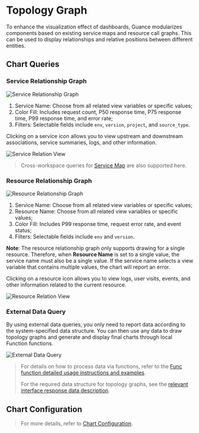 # Topology Graph

To enhance the visualization effect of dashboards, Guance modularizes components based on existing service maps and resource call graphs. This can be used to display relationships and relative positions between different entities.

## Chart Queries

### Service Relationship Graph

![Service Relationship Graph](../../img/resource-chart.png)

1. Service Name: Choose from all related view variables or specific values;
2. Color Fill: Includes request count, P50 response time, P75 response time, P99 response time, and error rate;
3. Filters: Selectable fields include `env`, `version`, `project`, and `source_type`.

Clicking on a service icon allows you to view upstream and downstream associations, service summaries, logs, and other information.

![Service Relation View](../../img/chart-relate.png)

> Cross-workspace queries for [Service Map](../../application-performance-monitoring/service-manag/service-map.md##servicemap) are also supported here.

### Resource Relationship Graph

![Resource Relationship Graph](../../img/service-chart.png)

1. Service Name: Choose from all related view variables or specific values;
2. Resource Name: Choose from all related view variables or specific values;
3. Color Fill: Includes P99 response time, request error rate, and event status;
4. Filters: Selectable fields include `env` and `version`.

**Note**: The resource relationship graph only supports drawing for a single resource. Therefore, when **Resource Name** is set to a single value, the service name must also be a single value. If the service name selects a view variable that contains multiple values, the chart will report an error.

Clicking on a resource icon allows you to view logs, user visits, events, and other information related to the current resource.

![Resource Relation View](../../img/chart-relate-1.png)

### External Data Query

By using external data queries, you only need to report data according to the system-specified data structure. You can then use any data to draw topology graphs and generate and display final charts through local Function functions.

![External Data Query](../../img/chart-relate-2.png)

> For details on how to process data via functions, refer to the [Func function detailed usage instructions and examples](../../studio-backend/tracing-service-map.md).
>
> For the required data structure for topology graphs, see the [relevant interface response data description](../../studio-backend/tracing-service-map.md).

## Chart Configuration

> For more details, refer to [Chart Configuration](./chart-config.md).

<!--

## Chart Links {#link}

Links help achieve navigation from the current chart to the target page. You can add internal platform links or external links. Template variables can modify corresponding variable values in the link to pass data information, enabling data linkage.

> For more related settings, refer to [Chart Links](chart-link.md).

### Title

1. Title: Set a title name for the chart. Once set, it appears in the top-left corner of the chart, with an option to hide it.
2. Description: Add descriptive information to the chart. After setting, an [i] hint appears after the chart title. If not set, it does not appear.

### Colors

1. Gradient Range

- Automatic:

    - Choose a level count ranging from 2 to 100; the default is 60.
    - Includes 4 types of gradient color schemes.
    - Supports custom maximum and minimum values. If not set, it automatically calculates the max and min values from the returned data.

- Custom: Choose a level count ranging from 2 to 5; the default is 5.

### [Legend](./timeseries-chart.md#legend)

1. Add aliases, and the legend names will change accordingly.
2. Choose the legend position, including options to hide it or place it at the bottom of the chart.

### Time

Lock Time: Fix the time range for querying data in the current chart, independent of the dashboard or other global time components. After successful setup, the current chart directly displays the time you have set, such as [xx minutes], [xx hours], [xx days].

-->